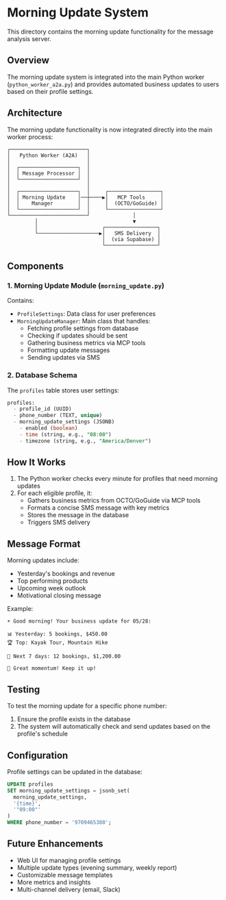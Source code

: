 # Morning Update System

This directory contains the morning update functionality for the message analysis server.

## Overview

The morning update system is integrated into the main Python worker (`python_worker_a2a.py`) and provides automated business updates to users based on their profile settings.

## Architecture

The morning update functionality is now integrated directly into the main worker process:

```
┌─────────────────────────┐
│   Python Worker (A2A)   │
│                         │
│  ┌───────────────────┐  │
│  │ Message Processor │  │
│  └───────────────────┘  │
│                         │
│  ┌───────────────────┐  │     ┌─────────────────┐
│  │ Morning Update    │──┼────▶│   MCP Tools     │
│  │    Manager        │  │     │  (OCTO/GoGuide) │
│  └───────────────────┘  │     └─────────────────┘
└─────────────────────────┘              │
         │                               ▼
         │                     ┌─────────────────┐
         └────────────────────▶│   SMS Delivery  │
                               │  (via Supabase) │
                               └─────────────────┘
```

## Components

### 1. Morning Update Module (`morning_update.py`)
Contains:
- `ProfileSettings`: Data class for user preferences
- `MorningUpdateManager`: Main class that handles:
  - Fetching profile settings from database
  - Checking if updates should be sent
  - Gathering business metrics via MCP tools
  - Formatting update messages
  - Sending updates via SMS

### 2. Database Schema
The `profiles` table stores user settings:
```sql
profiles:
  - profile_id (UUID)
  - phone_number (TEXT, unique)
  - morning_update_settings (JSONB)
    - enabled (boolean)
    - time (string, e.g., "08:00")
    - timezone (string, e.g., "America/Denver")
```

## How It Works

1. The Python worker checks every minute for profiles that need morning updates
2. For each eligible profile, it:
   - Gathers business metrics from OCTO/GoGuide via MCP tools
   - Formats a concise SMS message with key metrics
   - Stores the message in the database
   - Triggers SMS delivery

## Message Format

Morning updates include:
- Yesterday's bookings and revenue
- Top performing products
- Upcoming week outlook
- Motivational closing message

Example:
```
☀️ Good morning! Your business update for 05/28:

📊 Yesterday: 5 bookings, $450.00
🏆 Top: Kayak Tour, Mountain Hike

📅 Next 7 days: 12 bookings, $1,200.00

🚀 Great momentum! Keep it up!
```

## Testing

To test the morning update for a specific phone number:

1. Ensure the profile exists in the database
2. The system will automatically check and send updates based on the profile's schedule

## Configuration

Profile settings can be updated in the database:
```sql
UPDATE profiles 
SET morning_update_settings = jsonb_set(
  morning_update_settings, 
  '{time}', 
  '"09:00"'
)
WHERE phone_number = '9709465380';
```

## Future Enhancements

- Web UI for managing profile settings
- Multiple update types (evening summary, weekly report)
- Customizable message templates
- More metrics and insights
- Multi-channel delivery (email, Slack)